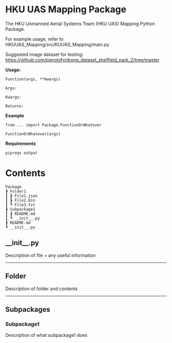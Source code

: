# HKU UAS Mapping Package
The HKU Unmanned Aerial Systems Team (HKU UAS) Mapping Python Package.

For example usage, refer to HKUUAS_Mapping/src/KUUAS_Mapping/main.py

Suggested image dataset for testing: https://github.com/pierotofy/drone_dataset_sheffield_park_2/tree/master

**Usage:**
```
Function(args, **kwargs)

Args:
    
Kwargs:

Returns:

```

**Example**
```
from ... import Package.FunctionOrWhatever

FunctionOrWhatever(args)
```

**Requirements**
```
pipreqs output
```


# Contents
```
Package
┣ Folder1
┃ ┣ File1.json
┃ ┣ File2.bin
┃ ┗ File3.txt
┣ Subpackage1
┃ ┣ README.md
┃ ┗ __init__.py
┣ README.md
┗ __init__.py
```
## **\_\_init__.py**
Description of file + any useful information

---
## **Folder**
Description of folder and contents

---
## **Subpackages**

### **Subpackage1** ###
Description of what subpackage1 does
